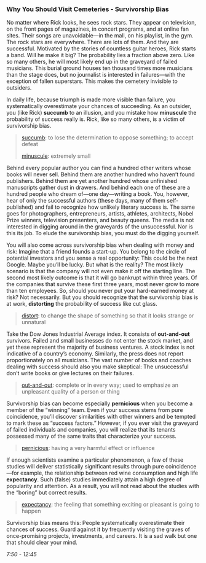 ### Why You Should Visit Cemeteries - Survivorship Bias

No matter where Rick looks, he sees rock stars. They appear on television, on the front pages of magazines, in concert programs, and at online fan sites. Their songs are unavoidable—in the mall, on his playlist, in the gym. The rock stars are everywhere. There are lots of them. And they are successful. Motivated by the stories of countless guitar heroes, Rick starts a band. Will he make it big? The probability lies a fraction above zero. Like so many others, he will most likely end up in the graveyard of failed musicians. This burial ground houses ten thousand times more musicians than the stage does, but no journalist is interested in failures—with the exception of fallen superstars. This makes the cemetery invisible to outsiders.

In daily life, because triumph is made more visible than failure, you systematically overestimate your chances of succeeding. As an outsider, you (like Rick) **succumb** to an illusion, and you mistake how **minuscule** the probability of success really is. Rick, like so many others, is a victim of survivorship bias.

> [succumb](https://dictionary.cambridge.org/dictionary/english-chinese-traditional/succumb): to lose the determination to oppose something; to accept defeat
>
> [minuscule](https://dictionary.cambridge.org/dictionary/english-chinese-traditional/minuscule): extremely small

Behind every popular author you can find a hundred other writers whose books will never sell. Behind them are another hundred who haven’t found publishers. Behind them are yet another hundred whose unfinished manuscripts gather dust in drawers. And behind each one of these are a hundred people who dream of—one day—writing a book. You, however, hear of only the successful authors (these days, many of them self-published) and fail to recognize how unlikely literary success is. The same goes for photographers, entrepreneurs, artists, athletes, architects, Nobel Prize winners, television presenters, and beauty queens. The media is not interested in digging around in the graveyards of the unsuccessful. Nor is this its job. To elude the survivorship bias, you must do the digging yourself.

You will also come across survivorship bias when dealing with money and risk: Imagine that a friend founds a start-up. You belong to the circle of potential investors and you sense a real opportunity: This could be the next Google. Maybe you’ll be lucky. But what is the reality? The most likely scenario is that the company will not even make it off the starting line. The second most likely outcome is that it will go bankrupt within three years. Of the companies that survive these first three years, most never grow to more than ten employees. So, should you never put your hard-earned money at risk? Not necessarily. But you should recognize that the survivorship bias is at work, **distorting** the probability of success like cut glass.

> [distort](https://dictionary.cambridge.org/dictionary/english/distort): to change the shape of something so that it looks strange or unnatural

Take the Dow Jones Industrial Average index. It consists of **out-and-out** survivors. Failed and small businesses do not enter the stock market, and yet these represent the majority of business ventures. A stock index is not indicative of a country’s economy. Similarly, the press does not report proportionately on all musicians. The vast number of books and coaches dealing with success should also you make skeptical: The unsuccessful don’t write books or give lectures on their failures.

> [out-and-out](https://dictionary.cambridge.org/dictionary/english-chinese-traditional/out-and-out): complete or in every way; used to emphasize an unpleasant quality of a person or thing

Survivorship bias can become especially **pernicious** when you become a member of the “winning” team. Even if your success stems from pure coincidence, you’ll discover similarities with other winners and be tempted to mark these as “success factors.” However, if you ever visit the graveyard of failed individuals and companies, you will realize that its tenants possessed many of the same traits that characterize your success.

> [pernicious](https://dictionary.cambridge.org/dictionary/english-chinese-traditional/pernicious): having a very harmful effect or influence

If enough scientists examine a particular phenomenon, a few of these studies will deliver statistically significant results through pure coincidence—for example, the relationship between red wine consumption and high life **expectancy**. Such (false) studies immediately attain a high degree of popularity and attention. As a result, you will not read about the studies with the “boring” but correct results.

> [expectancy](https://dictionary.cambridge.org/dictionary/english-chinese-traditional/expectancy): the feeling that something exciting or pleasant is going to happen

Survivorship bias means this: People systematically overestimate their chances of success. Guard against it by frequently visiting the graves of once-promising projects, investments, and careers. It is a sad walk but one that should clear your mind.

_7:50 - 12:45_

